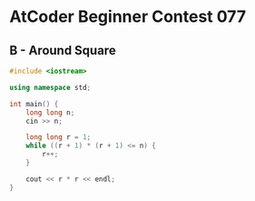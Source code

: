 # AtCoder Beginner Contest 077
## B - Around Square
```cpp
#include <iostream>

using namespace std;

int main() {
    long long n;
    cin >> n;

    long long r = 1;
    while ((r + 1) * (r + 1) <= n) {
        r++;
    }

    cout << r * r << endl;
}
```
